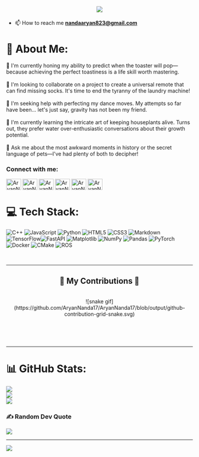 <h1 align="center">
    <img src="https://readme-typing-svg.herokuapp.com/?font=SpaceMono&size=35&center=true&vCenter=true&width=500&height=70&duration=4000&lines=Hi+There!+👋;+This+is+Aryan+🚀!;" />
</h1>

- 📫 How to reach me **nandaaryan823@gmail.com**
# 💫 About Me:
🔭 I'm currently honing my ability to predict when the toaster will pop—because achieving the perfect toastiness is a life skill worth mastering.<br><br>👯 I'm looking to collaborate on a project to create a universal remote that can find missing socks. It's time to end the tyranny of the laundry machine!<br><br>🤝 I'm seeking help with perfecting my dance moves. My attempts so far have been... let's just say, gravity has not been my friend.<br><br>🌱 I'm currently learning the intricate art of keeping houseplants alive. Turns out, they prefer water over-enthusiastic conversations about their growth potential.<br><br>💬 Ask me about the most awkward moments in history or the secret language of pets—I've had plenty of both to decipher!<be>

<h3 align="left">Connect with me:</h3>
<p align="left">

<a href="https://www.linkedin.com/in/aryan-nanda-25b32224b/" target="blank"><img align="center" src="https://raw.githubusercontent.com/rahuldkjain/github-profile-readme-generator/master/src/images/icons/Social/linked-in-alt.svg" alt="AryanNanda17" height="30" width="40" /></a>
<a href="https://www.kaggle.com/aryannanda17/code" target="blank"><img align="center" src="https://raw.githubusercontent.com/rahuldkjain/github-profile-readme-generator/master/src/images/icons/Social/kaggle.svg" alt="AryanNanda17" height="30" width="40" /></a>
<a href="https://www.instagram.com/?next=%2F" target="blank"><img align="center" src="https://raw.githubusercontent.com/rahuldkjain/github-profile-readme-generator/master/src/images/icons/Social/instagram.svg" alt="AryanNanda17" height="30" width="40" /></a>
<a href="https://www.codechef.com/users/nandaaryan823" target="blank"><img align="center" src="https://cdn.jsdelivr.net/npm/simple-icons@3.1.0/icons/codechef.svg" alt="AryanNanda17" height="30" width="40" /></a>
<a href="https://codeforces.com/profile/nandaaryan823" target="blank"><img align="center" src="https://raw.githubusercontent.com/rahuldkjain/github-profile-readme-generator/master/src/images/icons/Social/codeforces.svg" alt="AryanNandar" height="30" width="40" /></a>
<a href="https://leetcode.com/Aryan_Nanda/" target="blank"><img align="center" src="https://raw.githubusercontent.com/rahuldkjain/github-profile-readme-generator/master/src/images/icons/Social/leet-code.svg" alt="AryanNanda" height="30" width="40" /></a>
</p>


# 💻 Tech Stack:
 ![C++](https://img.shields.io/badge/c++-%2300599C.svg?style=for-the-badge&logo=c%2B%2B&logoColor=white) ![JavaScript](https://img.shields.io/badge/javascript-%23323330.svg?style=for-the-badge&logo=javascript&logoColor=%23F7DF1E) ![Python](https://img.shields.io/badge/python-3670A0?style=for-the-badge&logo=python&logoColor=ffdd54) ![HTML5](https://img.shields.io/badge/html5-%23E34F26.svg?style=for-the-badge&logo=html5&logoColor=white) ![CSS3](https://img.shields.io/badge/css3-%231572B6.svg?style=for-the-badge&logo=css3&logoColor=white) ![Markdown](https://img.shields.io/badge/markdown-%23000000.svg?style=for-the-badge&logo=markdown&logoColor=white) ![TensorFlow](https://img.shields.io/badge/TensorFlow-%23FF6F00.svg?style=for-the-badge&logo=TensorFlow&logoColor=white)![FastAPI](https://img.shields.io/badge/FastAPI-005571?style=for-the-badge&logo=fastapi) ![Matplotlib](https://img.shields.io/badge/Matplotlib-%23ffffff.svg?style=for-the-badge&logo=Matplotlib&logoColor=black) ![NumPy](https://img.shields.io/badge/numpy-%23013243.svg?style=for-the-badge&logo=numpy&logoColor=white) ![Pandas](https://img.shields.io/badge/pandas-%23150458.svg?style=for-the-badge&logo=pandas&logoColor=white) ![PyTorch](https://img.shields.io/badge/PyTorch-%23EE4C2C.svg?style=for-the-badge&logo=PyTorch&logoColor=white) ![Docker](https://img.shields.io/badge/docker-%230db7ed.svg?style=for-the-badge&logo=docker&logoColor=white) ![CMake](https://img.shields.io/badge/CMake-%23008FBA.svg?style=for-the-badge&logo=cmake&logoColor=white) ![ROS](https://img.shields.io/badge/ros-%230A0FF9.svg?style=for-the-badge&logo=ros&logoColor=white)

 <br/>
<hr/>

<div align="center">
  <h2>🐍 My Contributions 🐍</h2>
  <br>
    ![snake gif]
    (https://github.com/AryanNanda17/AryanNanda17/blob/output/github-contribution-grid-snake.svg)
  
  <br/><br/><br/>
</div>

<hr/>

# 📊 GitHub Stats:
![](https://github-readme-stats.vercel.app/api?username=AryanNanda17&theme=radical&hide_border=false&include_all_commits=false&count_private=false)<br/>
![](https://github-readme-streak-stats.herokuapp.com/?user=AryanNanda17&theme=radical&hide_border=false)<br/>
![](https://github-readme-stats.vercel.app/api/top-langs/?username=AryanNanda17&theme=radical&hide_border=false&include_all_commits=false&count_private=false&layout=compact)

### ✍️ Random Dev Quote
![](https://quotes-github-readme.vercel.app/api?type=horizontal&theme=radical)

---
[![](https://visitcount.itsvg.in/api?id=AryanNanda17&icon=0&color=0)](https://visitcount.itsvg.in)

<!-- Proudly created with GPRM ( https://gprm.itsvg.in ) -->
